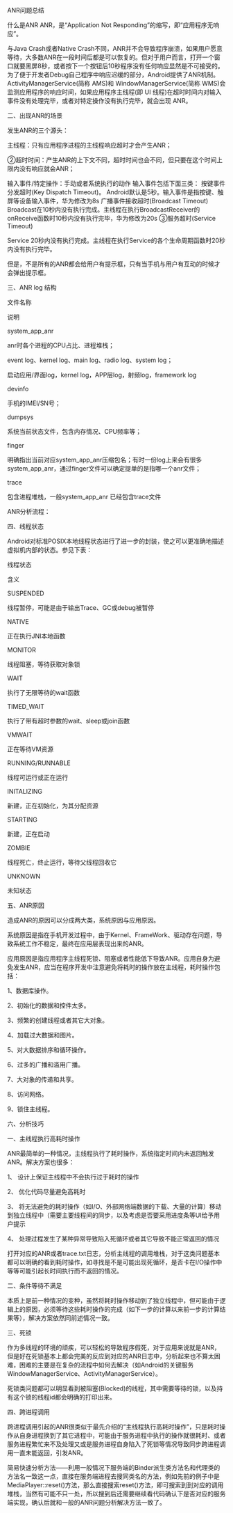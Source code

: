 
ANR问题总结

什么是ANR
ANR，是“Application Not Responding”的缩写，即“应用程序无响应”。

与Java Crash或者Native Crash不同，ANR并不会导致程序崩溃，如果用户愿意等待，大多数ANR在一段时间后都是可以恢复的。但对于用户而言，打开一个窗口就要黑屏8秒，或者按下一个按钮后10秒程序没有任何响应显然是不可接受的。为了便于开发者Debug自己程序中响应迟缓的部分，Android提供了ANR机制。ActivityManagerService(简称 AMS)和
WindowManagerService(简称 WMS)会监测应用程序的响应时间，如果应用程序主线程(即 UI 线程)在超时时间内对输入事件没有处理完毕，或者对特定操作没有执行完毕，就会出现 ANR。



二、出现ANR的场景



发生ANR的三个源头：



主线程：只有应用程序进程的主线程响应超时才会产生ANR；

②超时时间：产生ANR的上下文不同，超时时间也会不同，但只要在这个时间上限内没有响应就会ANR；

输入事件/特定操作：手动或者系统执行的动作
输入事件包括下面三类：
按键事件分发超时(Key Dispatch Timeout)。
Android默认是5秒。输入事件是指按键、触屏等设备输入事件，华为修改为8s
广播事件接收超时(Broadcast Timeout)
Broadcast在10秒内没有执行完成。主线程在执行BroadcastReceiver的onReceive函数时10秒内没有执行完毕，华为修改为20s
③服务超时(Service Timeout)


Service 20秒内没有执行完成。主线程在执行Service的各个生命周期函数时20秒内没有执行完毕。



但是，不是所有的ANR都会给用户有提示框，只有当手机与用户有互动的时候才会弹出提示框。



 



三、ANR log 结构




 
  
  文件名称


  
  
  说明


  
 
 
  
  system_app_anr


  
  
  anr时各个进程的CPU占比、进程堆栈；


  
 
 
  
  event log、kernel log、main log、radio log、system log；


  
  
  启动应用/界面log，kernel log，APP层log，射频log，framework log


  
 
 
  
  devinfo


  
  
  手机的IMEI/SN号；


  
 
 
  
  dumpsys


  
  
  系统当前状态文件，包含内存情况、CPU频率等；


  
 
 
  
  finger


  
  
  明确指出当前对应system_app_anr压缩包名；有时一份log上来会有很多 system_app_anr，通过finger文件可以确定提单的是指哪一个anr文件；


  
 
 
  
  trace


  
  
  包含进程堆栈，一般system_app_anr 已经包含trace文件


  
 



 ANR分析流程：





四、线程状态



Android对标准POSIX本地线程状态进行了进一步的封装，使之可以更准确地描述虚拟机内部的状态。参见下表：




 
  
  线程状态


  
  
  含义


  
 
 
  
  SUSPENDED


  
  
  线程暂停，可能是由于输出Trace、GC或debug被暂停


  
 
 
  
  NATIVE


  
  
  正在执行JNI本地函数


  
 
 
  
  MONITOR


  
  
  线程阻塞，等待获取对象锁


  
 
 
  
  WAIT


  
  
  执行了无限等待的wait函数


  
 
 
  
  TIMED_WAIT


  
  
  执行了带有超时参数的wait、sleep或join函数


  
 
 
  
  VMWAIT


  
  
  正在等待VM资源


  
 
 
  
  RUNNING/RUNNABLE


  
  
  线程可运行或正在运行


  
 
 
  
  INITALIZING


  
  
  新建，正在初始化，为其分配资源


  
 
 
  
  STARTING


  
  
  新建，正在启动


  
 
 
  
  ZOMBIE


  
  
  线程死亡，终止运行，等待父线程回收它


  
 
 
  
  UNKNOWN


  
  
  未知状态


  
 



 



五、ANR原因



造成ANR的原因可以分成两大类，系统原因与应用原因。



系统原因是指在手机开发过程中，由于Kernel、FrameWork、驱动存在问题，导致系统工作不稳定，最终在应用层表现出来的ANR。



应用原因是指应用程序主线程死锁、阻塞或者性能低下导致ANR。应用自身为避免发生ANR，应当在程序开发中注意避免将耗时的操作放在主线程，耗时操作包括：



1、数据库操作。 



2、初始化的数据和控件太多。



3、频繁的创建线程或者其它大对象。



4、加载过大数据和图片。



5、对大数据排序和循环操作。



6、过多的广播和滥用广播。



7、大对象的传递和共享。



8、访问网络。



9、锁住主线程。



 



六、分析技巧



一、主线程执行高耗时操作



ANR最简单的一种情况，主线程执行了耗时操作，系统指定时间内未返回触发ANR。解决方案也很多：



1、  设计上保证主线程中不会执行过于耗时的操作



2、   优化代码尽量避免高耗时



3、  将无法避免的耗时操作（如I/O、外部网络端数据的下载、大量的计算）移动到独立线程中（需要主要线程间的同步，以及考虑是否要采用进度条等UI给予用户提示



4、  处理过程发生了某种异常导致陷入死循环或者其它导致不能正常返回的情况



打开对应的ANR或者trace.txt日志，分析主线程的调用堆栈，对于这类问题基本都可以明确的看到耗时操作，如寻找是不是可能出现死循环，是否卡在I/O操作中等等可能引起长时间执行而不返回的情况。



二、条件等待不满足



本质上是前一种情况的变种，虽然将耗时操作移动到了独立线程中，但可能由于逻辑上的原因，必须等待这些耗时操作的完成（如下一步的计算以来前一步的计算结果等），解决方案依然同前述情况一致。



三、死锁



作为多线程的环境的顽疾，可以轻松的导致程序假死，对于应用来说就是ANR，但是好在死锁基本上都会完美的反应到对应的ANR日志中，分析起来也不算太困难，困难的主要是在复杂的流程中如何去解决（如Android的关键服务WindowManagerService、ActivityManagerService）。



死锁类问题都可以明显看到被阻塞(Blocked)的线程，其中需要等待的锁，以及持有这个锁的线程id都会明确的打印出来。



四、跨进程调用



跨进程调用引起的ANR很类似于最先介绍的“主线程执行高耗时操作”，只是耗时操作从自身进程换到了其它进程中，可能由于服务进程中执行的操作就很耗时、或者服务进程繁忙来不及处理又或是服务进程自身陷入了死锁等情况导致同步跨进程调用一直未能返回，引发ANR。



简易快速分析方法——利用一般情况下服务端的Binder派生类方法名和代理类的方法名一致这一点，直接在服务端进程去搜同类名的方法，例如先前的例子中是MediaPlayer::reset()方法，那么直接搜索reset()方法，即可搜索到到对应的调用堆栈，当然有可能不只一处，所以搜到后还需要继续看代码确认下是否对应的服务端实现，确认后就和一般的ANR问题分析解决方法一致了。



